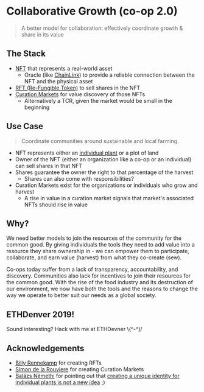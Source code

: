 # Collaborative Growth (co-op 2.0)
>A better model for collaboration: effectively coordinate growth &amp; share in its value
## The Stack
- [NFT](http://erc721.org/) that represents a real-world asset
    - Oracle (like [ChainLink](https://chain.link/)) to provide a reliable connection between the NFT and the physical asset
- [RFT (Re-Fungible Token)](https://medium.com/@billyrennekamp/re-fungible-token-rft-297003592769) to sell shares in the NFT
- [Curation Markets](https://medium.com/@simondlr/tokens-2-0-curved-token-bonding-in-curation-markets-1764a2e0bee5) for value discovery of those NFTs
    - Alternatively a TCR, given the market would be small in the beginning
## Use Case
>Coordinate communities around sustainable and local farming.
  - NFT represents either an [individual plant](https://www.baltimoresun.com/news/bs-xpm-1996-04-26-1996117052-story.html) or a plot of land
  - Owner of the NFT (either an organization like a co-op or an individual) can sell shares in that NFT
  - Shares guarantee the owner the right to that percentage of the harvest
    - Shares can also come with responsibilities?
  - Curation Markets exist for the organizations or individuals who grow and harvest
    - A rise in value in a curation market signals that market's associated NFTs should rise in value
## Why?
We need better models to join the resources of the community for the common good. By giving individuals the tools they need to add value into a resource they share ownership in - we can empower them to participate, collaborate, and earn value (harvest) from what they co-create (sew). 

Co-ops today suffer from a lack of transparency, accountability, and discovery. Communities also lack for incentives to join their resources for the common good. With the rise of the food industry and its destruction of our environment, we now have both the tools and the reasons to change the way we operate to better suit our needs as a global society.
## ETHDenver 2019!
Sound interesting? Hack with me at ETHDevner \\(^-^)/
## Acknowledgements
- [Billy Rennekamp](https://github.com/okwme) for creating RFTs
- [Simon de la Rouviere](https://github.com/simondlr) for creating Curation Markets
- [Balázs Némethi](https://twitter.com/nembal) for pointing out that [creating a unique identity for individual plants is not a new idea](https://www.baltimoresun.com/news/bs-xpm-1996-04-26-1996117052-story.html) ;)
